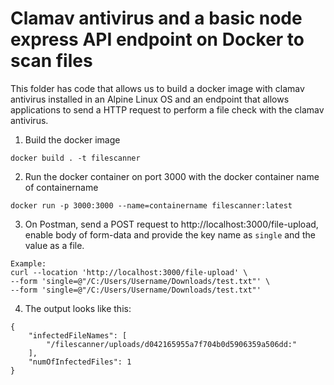 # Clamav antivirus and a basic node express API endpoint on Docker to scan files 

This folder has code that allows us to build a docker image with clamav antivirus installed in an Alpine Linux OS and an endpoint that allows applications to send a HTTP request to perform a file check with the clamav antivirus.

1. Build the docker image
```
docker build . -t filescanner
```

2. Run the docker container on port 3000 with the docker container name of containername
```
docker run -p 3000:3000 --name=containername filescanner:latest
```

3. On Postman, send a POST request to http://localhost:3000/file-upload, enable body of form-data and provide the key name as `single` and the value as a file.

```
Example:
curl --location 'http://localhost:3000/file-upload' \
--form 'single=@"/C:/Users/Username/Downloads/test.txt"' \
--form 'single=@"/C:/Users/Username/Downloads/test.txt"'
```

4. The output looks like this:
```
{
    "infectedFileNames": [
        "/filescanner/uploads/d042165955a7f704b0d5906359a506dd:"
    ],
    "numOfInfectedFiles": 1
}
```

